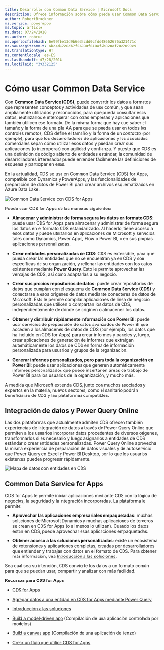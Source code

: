 ```yaml
---
title: Desarrollo con Common Data Service | Microsoft Docs
description: Ofrece información sobre cómo puede usar Common Data Service para desarrollar aplicaciones y soluciones.
author: RobertBruckner
ms.service: powerapps
ms.topic: article
ms.date: 07/24/2018
ms.author: robruc
ms.openlocfilehash: 6e99fbe13d9b6e3acdd0cfdd08662676a321471c
ms.sourcegitcommit: abe4d4728db7f56088f618af5b820af78e7099c9
ms.translationtype: HT
ms.contentlocale: es-ES
ms.lasthandoff: 07/28/2018
ms.locfileid: "39332125"
---
```

# <a name="how-to-use-the-common-data-model"></a>Cómo usar Common Data Service

Con **Common Data Service (CDS)**, puede convertir los datos a formatos que representen conceptos y actividades de uso común, y que sean ampliamente utilizados y reconocidos, para que pueda consultar esos datos, reutilizarlos e interoperar con otras empresas y aplicaciones que también utilicen ese formato. De la misma forma que hay que saber el tamaño y la forma de una pila AA para que se pueda usar en todos los controles remotos, CDS define el tamaño y la forma de un *contacto* (por ejemplo), para que los desarrolladores de aplicaciones y los asociados comerciales sepan cómo utilizar esos datos y puedan crear sus aplicaciones (o interoperar) con agilidad y confianza. Y puesto que CDS es una definición de código abierto de entidades estándar, la comunidad de desarrolladores interesados puede entender fácilmente las definiciones de esquema y participar en ellas.

En la actualidad, CDS se usa en Common Data Service (CDS) for Apps, compatible con Dynamics y PowerApps, y las funcionalidades de preparación de datos de Power BI para crear archivos esquematizados en Azure Data Lake.

![Common Data Service con CDS for Apps](media/cdm-with-cds.png)

Puede usar CDS for Apps de las maneras siguientes:

-   **Almacenar y administrar de forma segura los datos en formato CDS**: puede usar CDS for Apps para almacenar y administrar de forma segura los datos en el formato CDS estandarizado. Al hacerlo, tiene acceso a esos datos y puede utilizarlos en aplicaciones de Microsoft y servicios tales como Dynamics, Power Apps, Flow o Power BI, o en sus propias aplicaciones personalizadas.

-   **Crear entidades personalizadas de CDS**: CDS es extensible, para que pueda crear las entidades que no se encuentran ya en CDS y son específicas de su organización, y rellenar las entidades con los datos existentes mediante **Power Query**. Esto le permite aprovechar las ventajas de CDS, así como adaptarlas a su negocio.

-   **Crear sus propios repositorios de datos**: puede crear repositorios de datos que cumplan con el esquema de **Common Data Service (CDS)** y conectarse a esos orígenes de datos mediante conectores de datos de Microsoft. Esto le permite compilar aplicaciones de línea de negocio personalizadas que utilicen o compartan los datos de CDS, independientemente de dónde se originen o almacenen los datos.

-   **Obtener y distribuir rápidamente información con Power BI**: puede usar servicios de preparación de datos avanzados de Power BI que acceden a los almacenes de datos de CDS (por ejemplo, los datos que ha incluido en CDS for Apps) para crear informes y paneles y, luego, crear aplicaciones de generación de informes que extraigan automáticamente los datos de CDS en forma de información personalizada para usuarios y grupos de la organización.

-   **Generar informes personalizados, pero para toda la organización en Power BI**: puede usar aplicaciones que generen automáticamente informes personalizados que puede insertar en áreas de trabajo de Power BI para los usuarios de la organización, y mucho más.

A medida que Microsoft extienda CDS, junto con muchos asociados y expertos en la materia, nuevos sectores, como el sanitario podrán beneficiarse de CDS y las plataformas compatibles.

## <a name="data-integration-and-power-query-online"></a>Integración de datos y Power Query Online

Las dos plataformas que actualmente admiten CDS ofrecen también experiencias de integración de datos a través de Power Query Online que permiten a los usuarios incorporar datos procedentes de diversos orígenes, transformarlos si es necesario y luego asignarlos a entidades de CDS estándar o crear entidades personalizadas. Power Query Online aprovecha la misma experiencia de preparación de datos visuales y de autoservicio que Power Query en Excel y Power BI Desktop, por lo que los usuarios existentes pueden progresar rápidamente.

![Mapa de datos con entidades en CDS](media/cdm-map-entities.png)

## <a name="common-data-service-for-apps"></a>Common Data Service for Apps

CDS for Apps le permite iniciar aplicaciones mediante CDS con la lógica de negocios, la seguridad y la integración incorporadas. La plataforma le permite:

-   **Aprovechar las aplicaciones empresariales empaquetadas**: muchas soluciones de Microsoft Dynamics y muchas aplicaciones de terceros se crean en CDS for Apps (o al menos lo utilizan). Cuando los datos están en CDS, puede aprovechar esas aplicaciones empaquetadas.

-   **Obtener acceso a las soluciones personalizadas**: existe un ecosistema de extensiones y aplicaciones completas, creadas por desarrolladores que entienden y trabajan con datos en el formato de CDS. Para obtener más información, vea [Introducción a las soluciones](https://docs.microsoft.com/powerapps/developer/common-data-service/introduction-solutions).

Sea cual sea su intención, CDS convierte los datos a un formato común para que se puedan usar, compartir y analizar con más facilidad.

**Recursos para CDS for Apps**

-   [CDS for Apps](https://docs.microsoft.com/powerapps/maker/common-data-service/data-platform-intro)

-   [Agregar datos a una entidad en CDS for Apps mediante Power Query](https://docs.microsoft.com/powerapps/maker/common-data-service/data-platform-cds-newentity-pq)

-   [Introducción a las soluciones](https://docs.microsoft.com/powerapps/developer/common-data-service/introduction-solutions)

-   [Build a model-driven app](https://docs.microsoft.com/powerapps/maker/model-driven-apps/model-driven-app-overview) (Compilación de una aplicación controlada por modelos)

-   [Build a canvas app](https://docs.microsoft.com/powerapps/maker/canvas-apps/getting-started) (Compilación de una aplicación de lienzo)

-   [Crear un flujo que utilice CDS for Apps](https://docs.microsoft.com/flow/common-data-model-intro)

